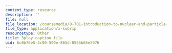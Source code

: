 ```yaml
---
content_type: resource
description: ''
file: null
file_location: /coursemedia/8-701-introduction-to-nuclear-and-particle-physics-fall-2020/6c0b76e54c90599e865d8565b65e5976_EO9OVMFuWvw.vtt
file_type: application/x-subrip
resourcetype: Other
title: 3play caption file
uid: 6c0b76e5-4c90-599e-865d-8565b65e5976
---
```

